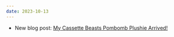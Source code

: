 ```yaml
---
date: 2023-10-13
---
```


* New blog post: [My Cassette Beasts Pombomb Plushie Arrived!](/blog/posts/2023-10-13-My-Cassette-Beasts-Pombomb-Plushie-Arrived)